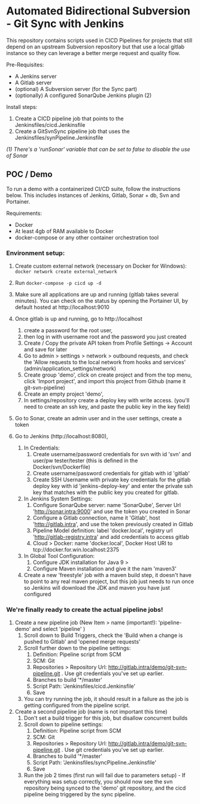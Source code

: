 # Automated Bidirectional Subversion - Git Sync with Jenkins
This repository contains scripts used in CICD Pipelines for projects that still depend on an upstream Subversion 
repository but that use a local gitlab instance so they can leverage a better merge request and quality flow.  

Pre-Requisites: 
* A Jenkins server
* A Gitlab server
* (optional) A Subversion server (for the Sync part)
* (optionally) A configured SonarQube Jenkins plugin (2)

Install steps:
1. Create a CICD pipeline job that points to the Jenkinsfiles/cicd.Jenkinsfile
1. Create a GitSvnSync pipeline job that uses the Jenkinsfiles/synPipeline.Jenkinsfile

_(1) There's a 'runSonar' variable that can be set to false to disable the use of Sonar_  


## POC / Demo

To run a demo with a containerized CI/CD suite, follow the instructions below. This includes instances of Jenkins, Gitlab,
Sonar + db, Svn and Portainer.  

Requirements: 
* Docker
* At least 4gb of RAM available to Docker 
* docker-compose or any other container orchestration tool

### Environment setup: 
1. Create custom external network (necessary on Docker for Windows): `docker network create external_network`  
1. Run `docker-compose -p cicd up -d`  
1. Make sure all applications are up and running (gitlab takes several minutes). You can check on the status by opening
the Portainer UI, by default hosted at http://localhost:9010
1. Once gitlab is up and running, go to http://localhost 
    1. create a password for the root user, 
    1. then log in with username root and the password you just created
    1. Create / Copy the private API token from Profile Settings -> Account and save for later 
    1. Go to admin > settings > network > outbound requests, and check the 'Allow requests to the local network from hooks and services' (admin/application_settings/network)
    1. Create group 'demo', click on create project and from the top menu, click 'Import project', and import this project from Github (name it git-svn-pipeline)
    1. Create an empty project 'demo', 
    1. In settings/repository create a deploy key with write access. (you'll need to create an ssh key, and paste the public key in the key field)
        
1. Go to Sonar, create an admin user and in the user settings, create a token
1. Go to Jenkins (http://localhost:8080), 
    1. In Credentials:
        1. Create username/password credentials for svn  with id 'svn' and user/pw tester/tester (this is defined in the Docker/svn/Dockerfile)
        1. Create username/password credentials for gitlab with id 'gitlab' 
        1. Create SSH Username with private key credentials for the gitlab deploy key with id 'jenkins-deploy-key' and enter the private ssh key that matches with the public key you created for gitlab. 
    1. In Jenkins System Settings:
        1. Configure SonarQube server: name 'SonarQube', Server Url 'http://sonar.intra:9000' and use the token you created in Sonar
        1. Configure a Gitlab connection, name it 'Gitlab', host 'http://gitlab.intra', and use the token previously created in Gitlab
        1. Pipeline Model definition: label 'docker.local', registry url 'http://gitlab-registry.intra' and add credentials to access gitlab
        1. Cloud > Docker: name 'docker.local', Docker Host URI to tcp://docker.for.win.localhost:2375
    1. In Global Tool Configuration:
        1. Configure JDK installation for Java 9 > 
        1. Configure Maven installation and give it the nam 'maven3'
    1. Create a new 'freestyle' job with a maven build step, it doesn't have to point to any real maven project, 
        but this job just needs to run once so Jenkins will download the JDK and maven you have just configured
    
### We're finally ready to create the actual pipeline jobs!
    
1. Create a new pipeline job (New Item > name (important!): 'pipeline-demo' and select 'pipeline' ) 
    1. Scroll down to Build Triggers, check the 'Build when a change is pushed to Gitlab' and 'opened merge requests'
    1. Scroll further down to the pipeline settings:
        1. Definition: Pipeline script from SCM
        1. SCM: Git
        1. Repositories > Repository Url: http://gitlab.intra/demo/git-svn-pipeline.git . Use git credentials you've set up earlier.
        1. Branches to build '*/master'
        1. Script Path: 'Jenkinsfiles/cicd.Jenkinsfile'
        1. Save
    1. You can try running the job, it should result in a failure as the job is getting configured from the pipeline script.
1. Create a second pipeline job (name is not important this time) 
    1. Don't set a build trigger for this job, but disallow concurrent builds
    1. Scroll down to pipeline settings:
        1. Definition: Pipeline script from SCM
        1. SCM: Git
        1. Repositories > Repository Url: http://gitlab.intra/demo/git-svn-pipeline.git . Use git credentials you've set up earlier.
        1. Branches to build '*/master'
        1. Script Path: 'Jenkinsfiles/syncPipeline.Jenkinsfile'
        1. Save
    1. Run the job 2 times (first run will fail due to parameters setup) - 
    If everything was setup correctly, you should now see the svn repository being synced to the 'demo' git repository,
    and the cicd pipeline being triggered by the sync pipeline.
        
      
        

